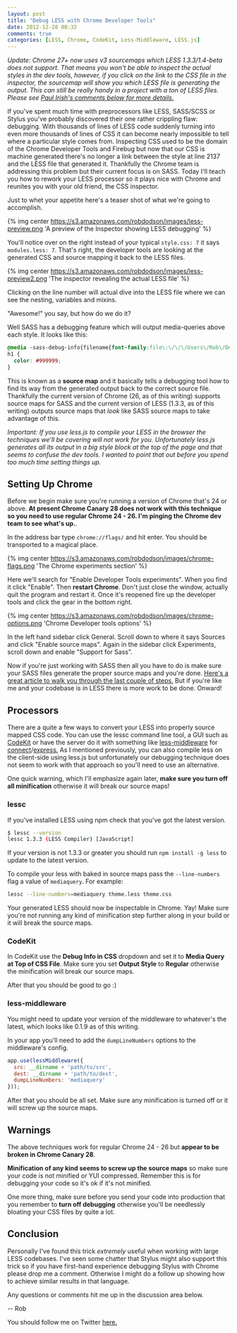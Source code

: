 ```yaml
---
layout: post
title: "Debug LESS with Chrome Developer Tools"
date: 2012-12-28 08:32
comments: true
categories: [LESS, Chrome, CodeKit, Less-Middleware, LESS.js]
---
```


*Update: Chrome 27+ now uses v3 sourcemaps which LESS 1.3.3/1.4-beta does not support. That means you won't be able to inspect the actual styles in the dev tools, however, if you click on the link to the CSS file in the inspector, the sourcemap will show you which LESS file is generating the output. This can still be really handy in a project with a ton of LESS files. Please see [Paul Irish's comments below for more details.](http://robdodson.me/blog/2012/12/28/debug-less-with-chrome-developer-tools/#comment-919144010)*

If you've spent much time with preprocessors like LESS, SASS/SCSS or Stylus you've probably discovered their one rather crippling flaw: debugging. With thousands of lines of LESS code suddenly turning into even more thousands of lines of CSS it can become nearly impossible to tell where a particular style comes from. Inspecting CSS used to be the domain of the Chrome Developer Tools and Firebug but now that our CSS is machine generated there's no longer a link between the style at line 2137 and the LESS file that generated it. Thankfully the Chrome team is addressing this problem but their current focus is on SASS. Today I'll teach you how to rework your LESS processor so it plays nice with Chrome and reunites you with your old friend, the CSS inspector.

<!--more-->

Just to whet your appetite here's a teaser shot of what we're going to accomplish.

{% img center https://s3.amazonaws.com/robdodson/images/less-preview.png 'A preview of the Inspector showing LESS debugging' %}

You'll notice over on the right instead of your typical `style.css: 7` it says `modules.less: 7`. That's right, the developer tools are looking at the generated CSS and source mapping it back to the LESS files.

{% img center https://s3.amazonaws.com/robdodson/images/less-preview2.png 'The inspector revealing the actual LESS file' %}

Clicking on the line number will actual dive into the LESS file where we can see the nesting, variables and mixins.

"Awesome!" you say, but how do we do it?

Well SASS has a debugging feature which will output media-queries above each style. It looks like this:

``` css
@media -sass-debug-info{filename{font-family:file\:\/\/\/Users\/Rob\/Desktop\/less-debug\/less\/base\.less}line{font-family:\000035}}
h1 {
  color: #999999;
}
```
This is known as a **source map** and it basically tells a debugging tool how to find its way from the generated output back to the correct source file. Thankfully the current version of Chrome (26, as of this writing) supports source maps for SASS and the current version of LESS (1.3.3, as of this writing) outputs source maps that *look* like SASS source maps to take advantage of this.

*Important: If you use less.js to compile your LESS in the browser the techniques we'll be covering will not work for you. Unfortunately less.js generates all its output in a big style block at the top of the page and that seems to confuse the dev tools. I wanted to point that out before you spend too much time setting things up.*

## Setting Up Chrome

Before we begin make sure you're running a version of Chrome that's 24 or above. **At present Chrome Canary 28 does not work with this technique so you need to use regular Chrome 24 - 26. I'm pinging the Chrome dev team to see what's up.**.

In the address bar type `chrome://flags/` and hit enter. You should be transported to a magical place.

{% img center https://s3.amazonaws.com/robdodson/images/chrome-flags.png 'The Chrome experiments section' %}

Here we'll search for "Enable Developer Tools experiments". When you find it click "Enable". Then **restart Chrome**. Don't just close the window, actually quit the program and restart it. Once it's reopened fire up the developer tools and click the gear in the bottom right.

{% img center https://s3.amazonaws.com/robdodson/images/chrome-options.png 'Chrome Developer tools options' %}

In the left hand sidebar click General. Scroll down to where it says Sources and click "Enable source maps". Again in the sidebar click Experiments, scroll down and enable "Support for Sass".

Now if you're just working with SASS then all you have to do is make sure your SASS files generate the proper source maps and you're done. [Here's a great article to walk you through the last couple of steps.](http://bricss.net/post/33788072565/using-sass-source-maps-in-webkit-inspector) But if you're like me and your codebase is in LESS there is more work to be done. Onward!

## Processors

There are a quite a few ways to convert your LESS into properly source mapped CSS code. You can use the lessc command line tool, a GUI such as [CodeKit](http://incident57.com/codekit/) or have the server do it with something like [less-middleware](https://github.com/emberfeather/less.js-middleware) for [connect](http://www.senchalabs.org/connect/)/[express.](http://expressjs.com/) As I mentioned previously, you can also compile less on the client-side using less.js but unfortunately our debugging technique does not seem to work with that approach so you'll need to use an alternative.

One quick warning, which I'll emphasize again later, **make sure you turn off all minification** otherwise it will break our source maps!

### lessc

If you've installed LESS using npm check that you've got the latest version.

``` bash
$ lessc --version
lessc 1.3.3 (LESS Compiler) [JavaScript]
```
If your version is not 1.3.3 or greater you should run `npm install -g less` to update to the latest version.

To compile your less with baked in source maps pass the `--line-numbers` flag a value of `mediaquery`. For example:

``` bash
lessc --line-numbers=mediaquery theme.less theme.css
```

Your generated LESS should now be inspectable in Chrome. Yay! Make sure you're not running any kind of minification step further along in your build or it will break the source maps.

### CodeKit

In CodeKit use the **Debug Info in CSS** dropdown and set it to **Media Query at Top of CSS File**. Make sure you set **Output Style** to **Regular** otherwise the minification will break our source maps.

After that you should be good to go :)

### less-middleware

You might need to update your version of the middleware to whatever's the latest, which looks like 0.1.9 as of this writing.

In your app you'll need to add the `dumpLineNumbers` options to the middleware's config.

``` js app.js
app.use(lessMiddleware({
  src: __dirname + 'path/to/src',
  dest: __dirname + 'path/to/dest',
  dumpLineNumbers: 'mediaquery'
}));
```

After that you should be all set. Make sure any minification is turned off or it will screw up the source maps.

## Warnings

The above techniques work for regular Chrome 24 - 26 but **appear to be broken in Chrome Canary 28**.

**Minification of any kind seems to screw up the source maps** so make sure your code is not minified or YUI compressed. Remember this is for debugging your code so it's ok if it's not minified.

One more thing, make sure before you send your code into production that you remember to **turn off debugging** otherwise you'll be needlessly bloating your CSS files by quite a lot.

## Conclusion

Personally I've found this trick *extremely* useful when working with large LESS codebases. I've seen some chatter that Stylus might also support this trick so if you have first-hand experience debugging Stylus with Chrome please drop me a comment. Otherwise I might do a follow up showing how to achieve similar results in that language.

Any questions or comments hit me up in the discussion area below.

-- Rob

You should follow me on Twitter [here.](http://twitter.com/rob_dodson)


